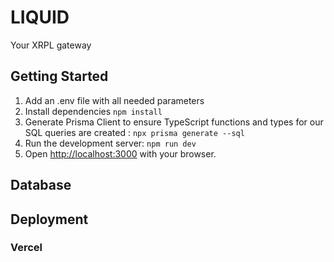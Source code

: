 # LIQUID
Your XRPL gateway

## Getting Started

1. Add an .env file with all needed parameters
2. Install dependencies `npm install`
3. Generate Prisma Client to ensure TypeScript functions and types for our SQL queries are created : `npx prisma generate --sql`
4. Run the development server: `npm run dev`
5. Open [http://localhost:3000](http://localhost:3000) with your browser.

## Database

## Deployment

### Vercel

